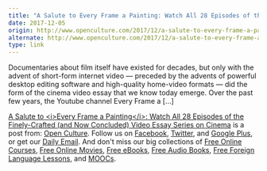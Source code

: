 ```yaml
---
title: "A Salute to Every Frame a Painting: Watch All 28 Episodes of the Finely-Crafted (and Now Concluded) Video Essay Series on Cinema"
date: 2017-12-05
origin: http://www.openculture.com/2017/12/a-salute-to-every-frame-a-painting.html
alternate: http://www.openculture.com/2017/12/a-salute-to-every-frame-a-painting.html
type: link
---
```


<p>Documentaries about film itself have existed for decades, but only with the advent of short-form internet video — preceded by the advents of powerful desktop editing software and high-quality home-video formats — did the form of the cinema video essay that we know today emerge. Over the past few years, the Youtube channel Every Frame a […]<br>
</p>
<p><a rel="nofollow" href="http://www.openculture.com/2017/12/a-salute-to-every-frame-a-painting.html">A Salute to &lt;i>Every Frame a Painting&lt;/i>: Watch All 28 Episodes of the Finely-Crafted (and Now Concluded) Video Essay Series on Cinema</a> is a post from: <a href="http://www.openculture.com">Open Culture</a>. Follow us on <a href="https://www.facebook.com/openculture">Facebook</a>, <a href="https://twitter.com/#!/openculture">Twitter</a>, and <a href="https://plus.google.com/108579751001953501160/posts">Google Plus</a>, or get our <a href="http://www.openculture.com/dailyemail">Daily Email</a>. And don't miss our big collections of <a href="http://www.openculture.com/freeonlinecourses">Free Online Courses</a>, <a href="http://www.openculture.com/freemoviesonline">Free Online Movies</a>, <a href="http://www.openculture.com/free_ebooks">Free eBooks</a>, <a href="http://www.openculture.com/freeaudiobooks">Free Audio Books</a>, <a href="http://www.openculture.com/freelanguagelessons">Free Foreign Language Lessons</a>, and <a href="http://www.openculture.com/free_certificate_courses">MOOCs</a>.</p>